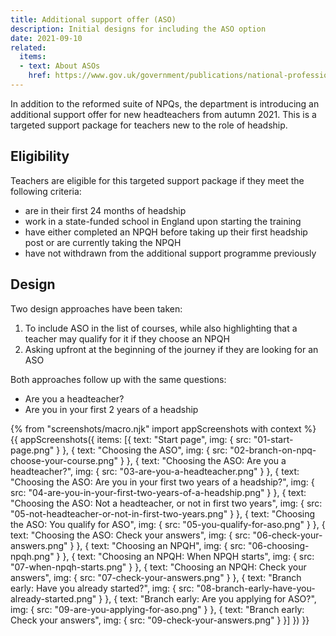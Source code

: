 ```yaml
---
title: Additional support offer (ASO)
description: Initial designs for including the ASO option
date: 2021-09-10
related:
  items:
  - text: About ASOs
    href: https://www.gov.uk/government/publications/national-professional-qualifications-npqs-reforms/national-professional-qualifications-npqs-reforms#additional-support-offer-for-the-npq-in-headship
---
```


In addition to the reformed suite of NPQs, the department is introducing an additional support offer for new headteachers from autumn 2021. This is a targeted support package for teachers new to the role of headship.

## Eligibility

Teachers are eligible for this targeted support package if they meet the following criteria:

- are in their first 24 months of headship
- work in a state-funded school in England upon starting the training
- have either completed an NPQH before taking up their first headship post or are currently taking the NPQH
- have not withdrawn from the additional support programme previously

## Design

Two design approaches have been taken:

1. To include ASO in the list of courses, while also highlighting that a teacher may qualify for it if they choose an NPQH
2. Asking upfront at the beginning of the journey if they are looking for an ASO

Both approaches follow up with the same questions:

- Are you a headteacher?
- Are you in your first 2 years of a headship

{% from "screenshots/macro.njk" import appScreenshots with context %}
{{ appScreenshots({
  items: [{
      text: "Start page",
      img: { src: "01-start-page.png" }
    }, {
      text: "Choosing the ASO",
      img: { src: "02-branch-on-npq-choose-your-course.png" }
    }, {
      text: "Choosing the ASO: Are you a headteacher?",
      img: { src: "03-are-you-a-headteacher.png" }
    }, {
      text: "Choosing the ASO: Are you in your first two years of a headship?",
      img: { src: "04-are-you-in-your-first-two-years-of-a-headship.png" }
    }, {
      text: "Choosing the ASO: Not a headteacher, or not in first two years",
      img: { src: "05-not-headteacher-or-not-in-first-two-years.png" }
    }, {
      text: "Choosing the ASO: You qualify for ASO",
      img: { src: "05-you-qualify-for-aso.png" }
    }, {
      text: "Choosing the ASO: Check your answers",
      img: { src: "06-check-your-answers.png" }
    }, {
      text: "Choosing an NPQH",
      img: { src: "06-choosing-npqh.png" }
    }, {
      text: "Choosing an NPQH: When NPQH starts",
      img: { src: "07-when-npqh-starts.png" }
    }, {
      text: "Choosing an NPQH: Check your answers",
      img: { src: "07-check-your-answers.png" }
    }, {
      text: "Branch early: Have you already started?",
      img: { src: "08-branch-early-have-you-already-started.png" }
    }, {
      text: "Branch early: Are you applying for ASO?",
      img: { src: "09-are-you-applying-for-aso.png" }
    }, {
      text: "Branch early: Check your answers",
      img: { src: "09-check-your-answers.png" }
    }]
}) }}
